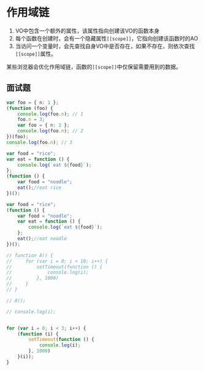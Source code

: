 # 作用域链

1. VO中包含一个额外的属性，该属性指向创建该VO的函数本身
2. 每个函数在创建时，会有一个隐藏属性```[[scope]]```，它指向创建该函数时的AO
3. 当访问一个变量时，会先查找自身VO中是否存在，如果不存在，则依次查找```[[scope]]```属性。

某些浏览器会优化作用域链，函数的```[[scope]]```中仅保留需要用到的数据。

## 面试题

```js
var foo = { n: 1 };
(function (foo) {
    console.log(foo.n); // 1
    foo.n = 3;
    var foo = { n: 2 };
    console.log(foo.n); // 2
})(foo);
console.log(foo.n); // 3
```

```js
var food = "rice";
var eat = function () {
    console.log(`eat ${food}`);
};
(function () {
    var food = "noodle";
    eat();//eat rice
})();
```

```js
var food = "rice";
(function () {
    var food = "noodle";
    var eat = function () {
        console.log(`eat ${food}`);
    };
    eat();//eat noodle
})();
```

```js
// function A() {
//     for (var i = 0; i < 10; i++) {
//         setTimeout(function () {
//             console.log(i);
//         }, 1000)
//     }
// }

// A();

// console.log(i);


for (var i = 0; i < 3; i++) {
    (function (i) {
        setTimeout(function () {
            console.log(i);
        }, 1000)
    }(i));
}
```

